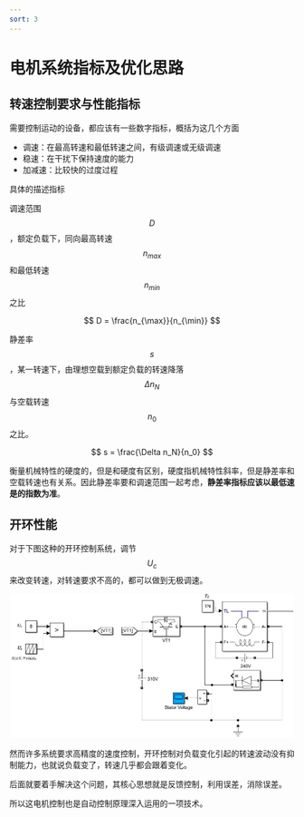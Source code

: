 ```yaml
---
sort: 3
---
```

# 电机系统指标及优化思路



## 转速控制要求与性能指标

需要控制运动的设备，都应该有一些数字指标，概括为这几个方面
- 调速：在最高转速和最低转速之间，有级调速或无级调速
- 稳速：在干扰下保持速度的能力
- 加减速：比较快的过度过程

具体的描述指标

调速范围$$D$$，额定负载下，同向最高转速$$n_{max}$$和最低转速$$n_{min}$$之比

$$ D = \frac{n_{\max}}{n_{\min}} $$

静差率$$ s $$，某一转速下，由理想空载到额定负载的转速降落$$ \Delta n_N $$与空载转速$$n_0$$之比。

$$ s = \frac{\Delta n_N}{n_0} $$

衡量机械特性的硬度的，但是和硬度有区别，硬度指机械特性斜率，但是静差率和空载转速也有关系。因此静差率要和调速范围一起考虑，**静差率指标应该以最低速是的指数为准**。


## 开环性能

对于下图这种的开环控制系统，调节$$U_c$$来改变转速，对转速要求不高的，都可以做到无极调速。

<center>
    <img src="./images/PWM开环.jpg" width = 500 />
</center>

然而许多系统要求高精度的速度控制，开环控制对负载变化引起的转速波动没有抑制能力，也就说负载变了，转速几乎都会跟着变化。

后面就要着手解决这个问题，其核心思想就是反馈控制，利用误差，消除误差。

所以这电机控制也是自动控制原理深入运用的一项技术。








